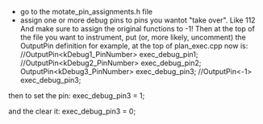 - go to the motate_pin_assignments.h file
- assign one or more debug pins to pins you wantot "take over". Like 112
And make sure to assign the original functions to -1!
Then at the top of the file you want to instrument, put (or, more likely, uncomment) the OutputPin definition
for example, at the top of plan_exec.cpp now is:
//OutputPin<kDebug1_PinNumber> exec_debug_pin1;
//OutputPin<kDebug2_PinNumber> exec_debug_pin2;
OutputPin<kDebug3_PinNumber> exec_debug_pin3;
//OutputPin<-1> exec_debug_pin3;

then to set the pin:
exec_debug_pin3 = 1;

and the clear it:
exec_debug_pin3 = 0;

